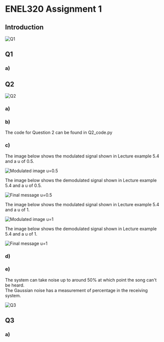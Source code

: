 <h1>
ENEL320 Assignment 1
</h1>

<h2>
Introduction
</h2>

![Q1](/images/Q1_image.JPG)

<h2>
Q1
</h2>
<h3>
a)
</h3>

<h2>
Q2
</h2>

![Q2](/images/Q2_image.JPG)

<h3>
a)
</h3>
<h3>
b)
</h3>
<p>
The code for Question 2 can be found in Q2_code.py
</p>
<h3>
c)
</h3>
<p>
The image below shows the modulated signal shown in Lecture example 5.4 and a u of 0.5.
</p>

![Modulated image u=0.5](/images/Modulated%20Model%20Wave%20u=0.5.png)
<p>
The image below shows the demodulated signal shown in Lecture example 5.4 and a u of 0.5.
</p>

![Final message u=0.5](/images/Output%20Model%20Waveform%20u%20=%200.5.png)
<p>
The image below shows the modulated signal shown in Lecture example 5.4 and a u of 1.
</p>

![Modulated image u=1](/images/Modulated%20Model%20Wave%20u=1.png)
<p>
The image below shows the demodulated signal shown in Lecture example 5.4 and a u of 1.
</p>

![Final message u=1](/images/Output%20Model%20Waveform%20u%20=%201.png)
<h3>
d)
</h3>
<h3>
e)
</h3>
<p>
The system can take noise up to around 50% at which point the song can't be heard.<br />
The Gaussian noise has a measurement of percentage in the receiving system.<br />
</p>

![Q3](/images/Q3_image.JPG)

<h2>
Q3
</h2>
<h3>
a)
</h3>
